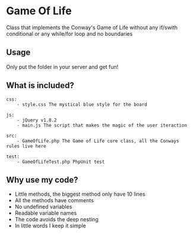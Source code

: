 Game Of Life 
============

Class that implements the Conway's Game of Life without any if/swith conditional or any while/for loop and no boundaries 

Usage
-----
Only put the folder in your server and get fun!


What is included?
----------------
	css:
		- style.css The mystical blue style for the board
	
	js:
		- jQuery v1.8.2 
		- main.js The script that makes the magic of the user iteraction

	src:
		- GameOfLife.php The Game of Life core class, all the Conways rules live here

	test:
		- GameOfLifeTest.php PhpUnit test


Why use my code?
----------------

* Little methods, the biggest method only have 10 lines
* All the methods have comments
* No undefined variables
* Readable variable names
* The code avoids the deep nesting
* In little words I keep it simple 

